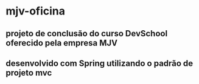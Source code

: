 # mjv-oficina
## projeto de conclusão do curso DevSchool oferecido pela empresa MJV
## desenvolvido com Spring utilizando o padrão de projeto mvc
